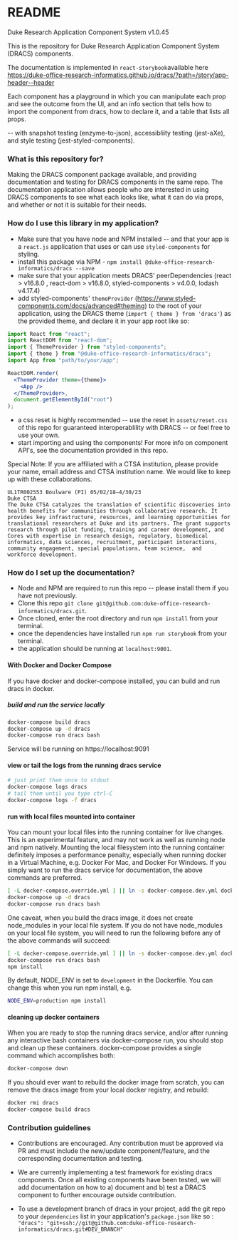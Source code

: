 # README

Duke Research Application Component System v1.0.45

This is the repository for Duke Research Application Component System (DRACS) components.

The documentation is implemented in `react-storybook`available here https://duke-office-research-informatics.github.io/dracs/?path=/story/app-header--header

Each component has a playground in which you can manipulate each prop and see the outcome from the UI, and an info section that tells how to import the component from dracs, how to declare it, and a table that lists all props.

-- with snapshot testing (enzyme-to-json), accessibliity testing (jest-aXe), and style testing (jest-styled-components).

### What is this repository for?

Making the DRACS component package available, and providing documentation and testing for DRACS components in the same repo.
The documentation application allows people who are interested in using DRACS components to see what each looks like, what it can do via props, and whether or not it is suitable for their needs.

### How do I use this library in my application?

- Make sure that you have node and NPM installed -- and that your app is a `react.js` application that uses or can use `styled-components` for styling.
- install this package via NPM - `npm install @duke-office-research-informatics/dracs --save`
- make sure that your application meets DRACS' peerDependencies (react > v16.8.0 , react-dom > v16.8.0, styled-components > v4.0.0, lodash v4.17.4)
- add styled-components' `themeProvider` (https://www.styled-components.com/docs/advanced#theming) to the root of your application, using the DRACS theme (`import { theme } from 'dracs'`) as the provided theme, and declare it in your app root like so:

```jsx
import React from "react";
import ReactDOM from "react-dom";
import { ThemeProvider } from "styled-components";
import { theme } from "@duke-office-research-informatics/dracs";
import App from "path/to/your/app";

ReactDOM.render(
  <ThemeProvider theme={theme}>
    <App />
  </ThemeProvider>,
  document.getElementById("root")
);
```

- a css reset is highly recommended -- use the reset in `assets/reset.css` of this repo for guaranteed interoperablility with DRACS -- or feel free to use your own.
- start importing and using the components! For more info on component API's, see the documentation provided in this repo.

Special Note:
If you are affiliated with a CTSA institution, please provide your name, email address and CTSA institution name.
We would like to keep up with these collaborations.

```
UL1TR002553 Boulware (PI) 05/02/18–4/30/23
Duke CTSA
The Duke CTSA catalyzes the translation of scientific discoveries into health benefits for communities through collaborative research. It provides key infrastructure, resources, and learning opportunities for translational researchers at Duke and its partners. The grant supports research through pilot funding, training and career development, and Cores with expertise in research design, regulatory, biomedical informatics, data sciences, recruitment, participant interactions, community engagement, special populations, team science,  and workforce development.
```

### How do I set up the documentation?

- Node and NPM are required to run this repo -- please install them if you have not previously.
- Clone this repo `git clone git@github.com:duke-office-research-informatics/dracs.git`.
- Once cloned, enter the root directory and run `npm install` from your terminal.
- once the dependencies have installed run `npm run storybook` from your terminal.
- the application should be running at `localhost:9001`.

#### With Docker and Docker Compose

If you have docker and docker-compose installed, you can build and run
dracs in docker.

##### build and run the service locally

```bash
docker-compose build dracs
docker-compose up -d dracs
docker-compose run dracs bash
```

Service will be running on https://localhost:9091

#### view or tail the logs from the running dracs service

```bash
# just print them once to stdout
docker-compose logs dracs
# tail them until you type ctrl-C
docker-compose logs -f dracs
```

#### run with local files mounted into container

You can mount your local files into the running container for live changes.
This is an experimental feature, and may not work as well as running node and
npm natively. Mounting the local filesystem into the running container
definitely imposes a performance penalty, especially when running docker in
a Virtual Machine, e.g. Docker For Mac, and Docker For Windows. If you simply
want to run the dracs service for documentation, the above commands are
preferred.

```bash
[ -L docker-compose.override.yml ] || ln -s docker-compose.dev.yml docker-compose.override.yml
docker-compose up -d dracs
docker-compose run dracs bash
```

One caveat, when you build the dracs image, it does not create
node_modules in your local file system. If you do not have node_modules
on your local file system, you will need to run the following before any
of the above commands will succeed:

```bash
[ -L docker-compose.override.yml ] || ln -s docker-compose.dev.yml docker-compose.override.yml
docker-compose run dracs bash
npm install
```

By default, NODE_ENV is set to `development` in the Dockerfile. You can change
this when you run npm install, e.g.

```bash
NODE_ENV=production npm install
```

#### cleaning up docker containers

When you are ready to stop the running dracs service, and/or after running any
interactive bash containers via docker-compose run, you should stop and clean up
these containers. docker-compose provides a single command which accomplishes both:

```bash
docker-compose down
```

If you should ever want to rebuild the docker image from scratch, you can remove
the dracs image from your local docker registry, and rebuild:

```bash
docker rmi dracs
docker-compose build dracs
```

### Contribution guidelines

- Contributions are encouraged. Any contribution must be approved via PR and must include the new/update component/feature, and the corresponding documentation and testing.

- We are currently implementing a test framework for existing dracs components. Once all existing components have been tested, we will add documentation on how to a) document and b) test a DRACS component to further encourage outside contribution.

- To use a development branch of dracs in your project, add the git repo to your `dependencies` list in your application's `package.json` like so : `"dracs": "git+ssh://git@github.com:duke-office-research-informatics/dracs.git#DEV_BRANCH"`
